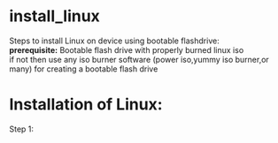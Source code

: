 # install_linux
Steps to install Linux on device using bootable flashdrive:<br>
**prerequisite:** Bootable flash drive with properly burned linux iso<br>
if not then use any iso burner software (power iso,yummy iso burner,or many) for creating a bootable flash drive 
# Installation of Linux:<br>
Step 1: 
